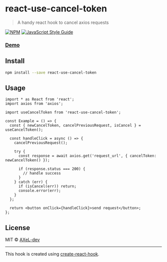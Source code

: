 # react-use-cancel-token

> A handy react hook to cancel axios requests

[![NPM](https://img.shields.io/npm/v/react-use-cancel-token.svg)](https://www.npmjs.com/package/react-use-cancel-token) [![JavaScript Style Guide](https://img.shields.io/badge/code_style-standard-brightgreen.svg)](https://standardjs.com)

### [Demo](https://axel-dev.github.io/react-use-cancel-token/)

## Install

```bash
npm install --save react-use-cancel-token
```

## Usage

```tsx
import * as React from 'react';
import axios from 'axios';

import useCancelToken from 'react-use-cancel-token';

const Example = () => {
  const { newCancelToken, cancelPreviousRequest, isCancel } = useCancelToken();

  const handleClick = async () => {
    cancelPreviousRequest();

    try {
      const response = await axios.get('request_url', { cancelToken: newCancelToken() });

      if (response.status === 200) {
        // handle success
      }
    } catch (err) {
      if (isCancel(err)) return;
      console.error(err);
    }
  };

  return <button onClick={handleClick}>send request</button>;
};
```

## License

MIT © [AXeL-dev](https://github.com/AXeL-dev)

---

This hook is created using [create-react-hook](https://github.com/hermanya/create-react-hook).
